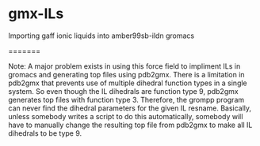 gmx-ILs
=======

Importing gaff ionic liquids into amber99sb-ildn gromacs

=======

Note: A major problem exists in using this force field to impliment ILs in gromacs and generating top files using pdb2gmx.
      There is a limitation in pdb2gmx that prevents use of multiple dihedral function types in a single system.
      So even though the IL dihedrals are function type 9, pdb2gmx generates top files with function type 3. Therefore,
      the grompp program can never find the dihedral parameters for the given IL resname. Basically, unless somebody writes
      a script to do this automatically, somebody will have to manually change the resulting top file from pdb2gmx to make
      all IL dihedrals to be type 9.
